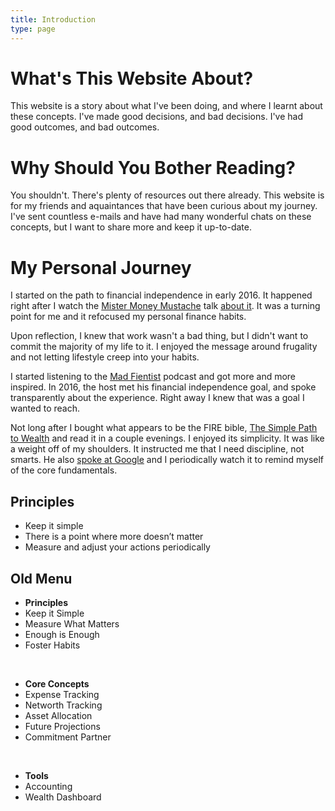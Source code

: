 ```yaml
---
title: Introduction
type: page
---
```

# What's This Website About?

This website is a story about what I've been doing, and where I learnt about
these concepts. I've made good decisions, and bad decisions. I've had good
outcomes, and bad outcomes.

# Why Should You Bother Reading?

You shouldn't. There's plenty of resources out there already. This website is
for my friends and aquaintances that have been curious about my journey. I've
sent countless e-mails and have had many wonderful chats on these concepts, but
I want to share more and keep it up-to-date.

# My Personal Journey

I started on the path to financial independence in early 2016. It happened
right after I watch the [Mister Money Mustache][mmm] talk [about it][mmmtalk].
It was a turning point for me and it refocused my personal finance habits.

Upon reflection, I knew that work wasn't a bad thing, but I didn't want to
commit the majority of my life to it. I enjoyed the message around frugality
and not letting lifestyle creep into your habits.

I started listening to the [Mad Fientist][madfi] podcast and got more and more
inspired. In 2016, the host met his financial independence goal, and spoke
transparently about the experience. Right away I knew that was a goal I wanted
to reach.

Not long after I bought what appears to be the FIRE bible, [The Simple Path to Wealth][tsptw]
and read it in a couple evenings. I enjoyed its simplicity. It was like a
weight off of my shoulders. It instructed me that I need discipline, not
smarts. He also [spoke at Google][jlcgoogle] and I periodically watch it to
remind myself of the core fundamentals.


## Principles

* Keep it simple
* There is a point where more doesn’t matter
* Measure and adjust your actions periodically

## Old Menu

- **Principles**
- Keep it Simple
- Measure What Matters
- Enough is Enough
- Foster Habits

<br />

- **Core Concepts**
- Expense Tracking
- Networth Tracking
- Asset Allocation
- Future Projections
- Commitment Partner

<br />

- **Tools**
- Accounting
- Wealth Dashboard
<br />


[mmmtalk]: https://www.youtube.com/watch?v=FEBe7ZEfORc
[mmm]: https://www.mrmoneymustache.com/
[madfi]: http://www.madfientist.com/
[tsptw]: https://www.thesimplepathtowealth.com/
[jlcgoogle]: https://www.youtube.com/watch?v=T71ibcZAX3I
